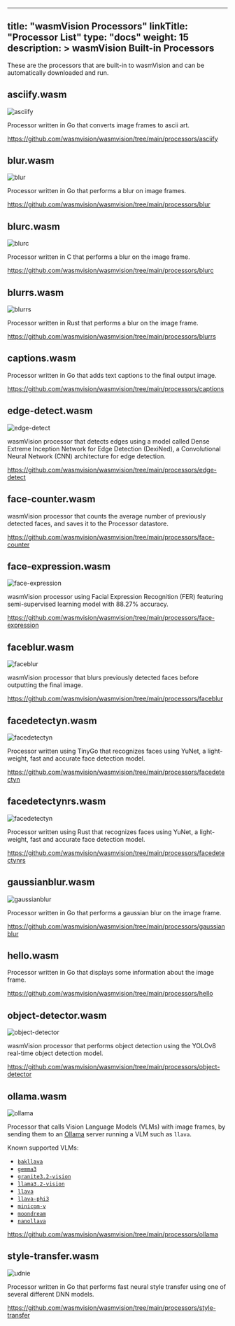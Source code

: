 
---
title: "wasmVision Processors"
linkTitle: "Processor List"
type: "docs"
weight: 15
description: >
  wasmVision Built-in Processors
---

These are the processors that are built-in to wasmVision and can be automatically downloaded and run.

## asciify.wasm

![asciify](/images/asciify-processor.png)

Processor written in Go that converts image frames to ascii art.

https://github.com/wasmvision/wasmvision/tree/main/processors/asciify

## blur.wasm

![blur](/images/blur-processor.png)

Processor written in Go that performs a blur on image frames.

https://github.com/wasmvision/wasmvision/tree/main/processors/blur

## blurc.wasm

![blurc](/images/blur-processor.png)

Processor written in C that performs a blur on the image frame.

https://github.com/wasmvision/wasmvision/tree/main/processors/blurc

## blurrs.wasm

![blurrs](/images/blur-processor.png)

Processor written in Rust that performs a blur on the image frame.

https://github.com/wasmvision/wasmvision/tree/main/processors/blurrs

## captions.wasm

Processor written in Go that adds text captions to the final output image.

https://github.com/wasmvision/wasmvision/tree/main/processors/captions

## edge-detect.wasm

![edge-detect](/images/edge-detect-processor.png)

wasmVision processor that detects edges using a model called Dense Extreme Inception Network for Edge Detection (DexiNed), a Convolutional Neural Network (CNN) architecture for edge detection.

https://github.com/wasmvision/wasmvision/tree/main/processors/edge-detect

## face-counter.wasm

wasmVision processor that counts the average number of previously detected faces, and saves it to the Processor datastore.

https://github.com/wasmvision/wasmvision/tree/main/processors/face-counter

## face-expression.wasm

![face-expression](/images/face-expression-processor.png)

wasmVision processor using Facial Expression Recognition (FER) featuring semi-supervised learning model with 88.27% accuracy.

https://github.com/wasmvision/wasmvision/tree/main/processors/face-expression

## faceblur.wasm

![faceblur](/images/faceblur-processor.png)

wasmVision processor that blurs previously detected faces before outputting the final image. 

https://github.com/wasmvision/wasmvision/tree/main/processors/faceblur

## facedetectyn.wasm

![facedetectyn](/images/facedetectyn-processor.png)

Processor written using TinyGo that recognizes faces using YuNet, a light-weight, fast and accurate face detection model.

https://github.com/wasmvision/wasmvision/tree/main/processors/facedetectyn

## facedetectynrs.wasm

![facedetectyn](/images/facedetectyn-processor.png)

Processor written using Rust that recognizes faces using YuNet, a light-weight, fast and accurate face detection model.

https://github.com/wasmvision/wasmvision/tree/main/processors/facedetectynrs

## gaussianblur.wasm

![gaussianblur](/images/gaussianblur-processor.png)

Processor written in Go that performs a gaussian blur on the image frame.

https://github.com/wasmvision/wasmvision/tree/main/processors/gaussianblur

## hello.wasm

Processor written in Go that displays some information about the image frame.

https://github.com/wasmvision/wasmvision/tree/main/processors/hello

## object-detector.wasm

![object-detector](/images/object-detector-processor.png)

wasmVision processor that performs object detection using the YOLOv8 real-time object detection model.

https://github.com/wasmvision/wasmvision/tree/main/processors/object-detector

## ollama.wasm

![ollama](/images/ollama-processor.png)

Processor that calls Vision Language Models (VLMs) with image frames, by sending them to an [Ollama](https://ollama.com/) server running a VLM such as `llava`.

Known supported VLMs:

- [`bakllava`](https://ollama.com/library/bakllava)
- [`gemma3`](https://ollama.com/library/gemma3)
- [`granite3.2-vision`](https://ollama.com/library/granite3.2-vision)
- [`llama3.2-vision`](https://ollama.com/library/llama3.2-vision)
- [`llava`](https://ollama.com/library/llava)
- [`llava-phi3`](https://ollama.com/library/llava-phi3)
- [`minicpm-v`](https://ollama.com/library/minicpm-v)
- [`moondream`](https://ollama.com/library/moondream)
- [`nanollava`](https://ollama.com/qnguyen3/nanollava)

https://github.com/wasmvision/wasmvision/tree/main/processors/ollama

## style-transfer.wasm

![udnie](/images/udnie-processor.png)

Processor written in Go that performs fast neural style transfer using one of several different DNN models.

https://github.com/wasmvision/wasmvision/tree/main/processors/style-transfer
